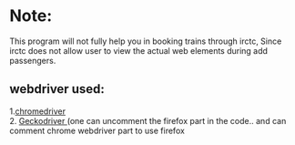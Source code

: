 # Note:
This program will not fully help you in booking trains through irctc, Since irctc does not allow user to view the actual web elements during add passengers.

## webdriver used:
1.<a href="https://chromedriver.chromium.org/">chromedriver</a> <br>
2. <a href="https://github.com/mozilla/geckodriver/releases"> Geckodriver </a> (one can uncomment the firefox part in the code.. and can comment chrome webdriver part to use firefox 
